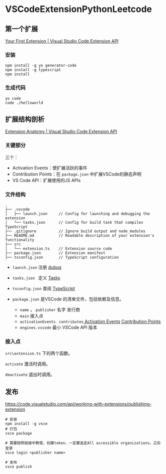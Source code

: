 # VSCodeExtensionPythonLeetcode



## 第一个扩展

[Your First Extension | Visual Studio Code Extension API](https://code.visualstudio.com/api/get-started/your-first-extension)



### 安装

````shell
npm install -g yo generator-code
npm install -g typescript
npm install
````

###  生成代码

````shell
yo code
code ./helloworld
````

## 扩展结构剖析

[Extension Anatomy | Visual Studio Code Extension API](https://code.visualstudio.com/api/get-started/extension-anatomy)

### 关键部分

三个：

- Activation Events：使扩展活跃的事件
- Contribution Points：在 `package.json` 中扩展VSCode的静态声明
- VS Code API：扩展使用的JS APIs



### 文件结构

````shell
.
├── .vscode
│   ├── launch.json     // Config for launching and debugging the extension
│   └── tasks.json      // Config for build task that compiles TypeScript
├── .gitignore          // Ignore build output and node_modules
├── README.md           // Readable description of your extension's functionality
├── src
│   └── extension.ts    // Extension source code
├── package.json        // Extension manifest
├── tsconfig.json       // TypeScript configuration
````



- `launch.json` 注册 [dubug](https://code.visualstudio.com/docs/editor/debugging)
- `tasks.json ` 定义 [Tasks]( https://code.visualstudio.com/docs/editor/tasks)
- `tsconfig.json` 查阅 [TypeScript ](https://www.typescriptlang.org/docs/handbook/tsconfig-json.html)

- `package.json` 是VSCode 的清单文件，包括依赖及信息。
  - `name` ， `publisher` 名字 发行商
  - `main` 接入点
  - `activationEvents ` `contributes`[ Activation Events](https://code.visualstudio.com/api/references/activation-events  )  [Contribution Points](https://code.visualstudio.com/api/references/contribution-points)
  - `engines.vscode` 最小 VSCode API 版本



### 接入点

`src\extension.ts` 下的两个函数。

`activate` 激活时调用。 

`deactivate` 退出时调用。



## 发布



https://code.visualstudio.com/api/working-with-extensions/publishing-extension

```shell
# 安装
npm install -g vsce
# 打包
vsce package

# 需要按照链接中教程，创建token，一定要选定All accessible organizations，之后登录
vsce login <publisher name>

# 发布
vsce publish

```

````shell

````

## 





````shell

````



## 





````shell

````




